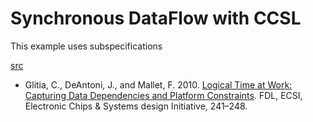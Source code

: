 # Synchronous DataFlow with CCSL

This example uses subspecifications 

[src](lc/sdf.lc)

- Glitia, C., DeAntoni, J., and Mallet, F. 2010. [Logical Time at Work: Capturing Data Dependencies and Platform Constraints](https://doi.org/10.1049/ic.2010.0159). FDL, ECSI, Electronic Chips & Systems design Initiative, 241–248. 
